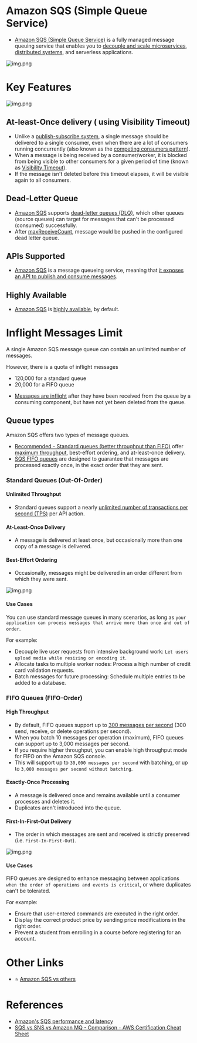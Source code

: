 # Amazon SQS (Simple Queue Service)
- [Amazon SQS (Simple Queue Service)](https://aws.amazon.com/sqs/) is a fully managed message queuing service that enables you to [decouple and scale microservices](../../1_HLDDesignComponents/1_MicroServicesSOA/README.md), [distributed systems](../../1_HLDDesignComponents/0_SystemGlossaries/README.md), and serverless applications.

![img.png](assests/sns/FanOutPatternSQSSNS.png)

# Key Features

![img.png](assests/sqs/SQS-DLD-More-Info.png)

## At-least-Once delivery ( using Visibility Timeout)
- Unlike a [publish-subscribe system](../../1_HLDDesignComponents/4_MessageBrokers/ReadMe.md), a single message should be delivered to a single consumer, even when there are a lot of consumers running concurrently (also known as the [competing consumers pattern](https://www.conceptdraw.com/examples/message-queue)).
- When a message is being received by a consumer/worker, it is blocked from being visible to other consumers for a given period of time (known as [Visibility Timeout](https://docs.aws.amazon.com/AWSSimpleQueueService/latest/SQSDeveloperGuide/sqs-visibility-timeout.html)). 
- If the message isn't deleted before this timeout elapses, it will be visible again to all consumers. 

## Dead-Letter Queue
- [Amazon SQS]() supports [dead-letter queues (DLQ)](https://docs.aws.amazon.com/AWSSimpleQueueService/latest/SQSDeveloperGuide/sqs-dead-letter-queues.html), which other queues (source queues) can target for messages that can't be processed (consumed) successfully.
- After [maxReceiveCount](https://docs.aws.amazon.com/AWSSimpleQueueService/latest/SQSDeveloperGuide/sqs-dead-letter-queues.html), message would be pushed in the configured dead letter queue.

## APIs Supported
- [Amazon SQS]() is a message queueing service, meaning that [it exposes an API to publish and consume messages](https://docs.aws.amazon.com/AWSSimpleQueueService/latest/SQSDeveloperGuide/sqs-working-with-apis.html).

## Highly Available
- [Amazon SQS]() is [highly available](../../1_HLDDesignComponents/0_SystemGlossaries/HighAvailability.md), by default.

# Inflight Messages Limit

A single Amazon SQS message queue can contain an unlimited number of messages.

However, there is a quota of inflight messages
- 120,000 for a standard queue
- 20,000 for a FIFO queue
 
* [Messages are inflight](https://aws.amazon.com/premiumsupport/knowledge-center/sqs-message-backlog/) after they have been received from the queue by a consuming component, but have not yet been deleted from the queue.

## Queue types

Amazon SQS offers two types of message queues.
- [Recommended - Standard queues (better throughput than FIFO)](https://docs.aws.amazon.com/AWSSimpleQueueService/latest/SQSDeveloperGuide/standard-queues.html) offer [maximum throughput](../../1_HLDDesignComponents/0_SystemGlossaries/LatencyThroughput.md), best-effort ordering, and at-least-once delivery.
- [SQS FIFO queues](https://docs.aws.amazon.com/AWSSimpleQueueService/latest/SQSDeveloperGuide/FIFO-queues.html) are designed to guarantee that messages are processed exactly once, in the exact order that they are sent.

### Standard Queues (Out-Of-Order)

#### Unlimited Throughput
- Standard queues support a nearly [unlimited number of transactions per second (TPS)](../../1_HLDDesignComponents/0_SystemGlossaries/LatencyThroughput.md) per API action.

#### At-Least-Once Delivery
- A message is delivered at least once, but occasionally more than one copy of a message is delivered.

#### Best-Effort Ordering
- Occasionally, messages might be delivered in an order different from which they were sent.

![img.png](assests/sqs/standard_queues_sqs_img.png)

#### Use Cases

You can use standard message queues in many scenarios, as long as `your application can process messages that arrive more than once and out of order`.

For example:
- Decouple live user requests from intensive background work: `Let users upload media while resizing or encoding it`.
- Allocate tasks to multiple worker nodes: Process a high number of credit card validation requests. 
- Batch messages for future processing: Schedule multiple entries to be added to a database.

### FIFO Queues (FIFO-Order)

#### High Throughput
- By default, FIFO queues support up to [300 messages per second](../../1_HLDDesignComponents/0_SystemGlossaries/LatencyThroughput.md) (300 send, receive, or delete operations per second). 
- When you batch 10 messages per operation (maximum), FIFO queues can support up to 3,000 messages per second. 
- If you require higher throughput, you can enable high throughput mode for FIFO on the Amazon SQS console.
- This will support up to `30,000 messages per second` with batching, or up to `3,000 messages per second without batching`.

#### Exactly-Once Processing
- A message is delivered once and remains available until a consumer processes and deletes it. 
- Duplicates aren't introduced into the queue.

#### First-In-First-Out Delivery
- The order in which messages are sent and received is strictly preserved (i.e. `First-In-First-Out`).

![img.png](assests/sqs/sqs_fifo_queues.png)

#### Use Cases

FIFO queues are designed to enhance messaging between applications `when the order of operations and events is critical`, or where duplicates can't be tolerated. 

For example:
- Ensure that user-entered commands are executed in the right order.
- Display the correct product price by sending price modifications in the right order.
- Prevent a student from enrolling in a course before registering for an account.

# Other Links 
- :star: [Amazon SQS vs others](../../1_HLDDesignComponents/4_MessageBrokers/KafkaVsRabbitMQVsSQSVsSNS.md)

# References
- [Amazon's SQS performance and latency](https://softwaremill.com/amazon-sqs-performance-latency/)
- [SQS vs SNS vs Amazon MQ - Comparison - AWS Certification Cheat Sheet](https://cloud.in28minutes.com/aws-certification-sqs-vs-sns-vs-amazon-mq)